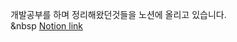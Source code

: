 개발공부를 하며 정리해왔던것들을 노션에 올리고 있습니다.<br>&nbsp
[Notion link](https://amplified-custard-139.notion.site/2022-4-18-10-7-db217a45011746c2bc33ffd93cba676b)
